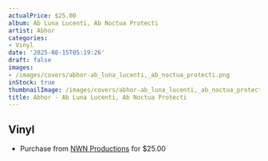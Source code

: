 ```yaml
---
actualPrice: $25.00
album: Ab Luna Lucenti, Ab Noctua Protecti
artist: Abhor
categories:
- Vinyl
date: '2025-08-15T05:19:26'
draft: false
images:
- /images/covers/abhor-ab_luna_lucenti,_ab_noctua_protecti.png
inStock: true
thumbnailImage: /images/covers/abhor-ab_luna_lucenti,_ab_noctua_protecti-thumb.png
title: Abhor - Ab Luna Lucenti, Ab Noctua Protecti
---
```


## Vinyl
* Purchase from [NWN Productions](http://shop.nwnprod.com/index.php?route=product/product&path=75&product_id=61701&sort=pd.name&order=ASC) for $25.00
